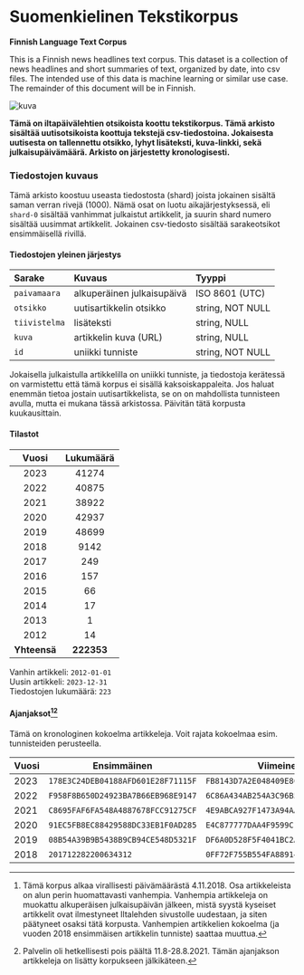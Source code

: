 # Suomenkielinen Tekstikorpus

**Finnish Language Text Corpus**

This is a Finnish news headlines text corpus. This dataset is a collection of news headlines and short summaries of text, organized by date, into csv files. The intended use of this data is machine learning or similar use case. The remainder of this document will be in Finnish.

<img src='https://i.imgur.com/KlXF2d8.png' alt='kuva' />

**Tämä on iltapäivälehtien otsikoista koottu tekstikorpus. Tämä arkisto sisältää uutisotsikoista koottuja tekstejä csv-tiedostoina. Jokaisesta uutisesta on tallennettu otsikko, lyhyt lisäteksti, kuva-linkki, sekä julkaisupäivämäärä. Arkisto on järjestetty kronologisesti.**

### Tiedostojen kuvaus

Tämä arkisto koostuu useasta tiedostosta (shard) joista jokainen sisältä saman verran rivejä (1000). Nämä osat on luotu aikajärjestyksessä, eli `shard-0` sisältää vanhimmat julkaistut artikkelit, ja suurin shard numero sisältää uusimmat artikkelit. Jokainen csv-tiedosto sisältää sarakeotsikot ensimmäisellä rivillä. 

#### Tiedostojen yleinen järjestys

| Sarake        | Kuvaus                     | Tyyppi           | 
|:--------------|:---------------------------|:-----------------| 
| `paivamaara`  | alkuperäinen julkaisupäivä | ISO 8601 (UTC)   |
| `otsikko`     | uutisartikkelin otsikko    | string, NOT NULL |
| `tiivistelma` | lisäteksti                 | string, NULL     |
| `kuva`        | artikkelin kuva (URL)      | string, NULL     |
| `id`          | uniikki tunniste           | string, NOT NULL |

Jokaisella julkaistulla artikkelilla on uniikki tunniste, ja tiedostoja kerätessä on varmistettu että tämä korpus ei sisällä kaksoiskappaleita. Jos haluat enemmän tietoa jostain uutisartikkelista, se on on mahdollista tunnisteen avulla, mutta ei mukana tässä arkistossa. Päivitän tätä korpusta kuukausittain.

#### Tilastot

|    Vuosi     | Lukumäärä  |
|:------------:|:----------:|
| 2023 | 41274 |
| 2022 | 40875 |
| 2021 | 38922 |
| 2020 | 42937 |
| 2019 | 48699 |
| 2018 | 9142 |
| 2017 | 249 |
| 2016 | 157 |
| 2015 | 66 |
| 2014 | 17 |
| 2013 | 1 |
| 2012 | 14 |
| **Yhteensä** | **222353** |

Vanhin artikkeli: `2012-01-01`<br/>
Uusin artikkeli: `2023-12-31`<br/>
Tiedostojen lukumäärä: `223`


#### Ajanjaksot[^1][^2]

Tämä on kronologinen kokoelma artikkeleja. Voit rajata kokoelmaa esim. tunnisteiden perusteella.

| Vuosi | Ensimmäinen                        | Viimeinen                          |
|-------|------------------------------------|------------------------------------|
| 2023  | `178E3C24DEB04188AFD601E28F71115F` | `FB8143D7A2E048409E8CB61279225BD7` |
| 2022  | `F958F8B650D24923BA7B66EB968E9147` | `6C86A434AB254A3C96B577794EDE4F67` |
| 2021  | `C8695FAF6FA548A4887678FCC91275CF` | `4E9ABCA927F1473A94AA2A4A17B82F4F` |
| 2020  | `91EC5FB8EC88429588DC33EB1F0AD285` | `E4C877777DAA4F9599CF4600D5EC477A` |
| 2019  | `08B54A39B9B5438B9CB94CE548D5321F` | `DF6A0D528F5F4041BC2AEEE156937EFC` |
| 2018  | `201712282200634312`               | `0FF72F755B554FA889147BFBACAAE724` |


[^1]: Tämä korpus alkaa virallisesti päivämäärästä 4.11.2018. Osa artikkeleista on alun perin huomattavasti vanhempia. Vanhempia artikkeleja on muokattu alkuperäisen julkaisupäivän jälkeen, mistä syystä kyseiset artikkelit ovat ilmestyneet Iltalehden sivustolle uudestaan, ja siten päätyneet osaksi tätä korpusta. Vanhempien artikkelien kokoelma (ja vuoden 2018 ensimmäisen artikkelin tunniste) saattaa muuttua.

[^2]: Palvelin oli hetkellisesti pois päältä 11.8-28.8.2021. Tämän ajanjakson artikkeleja on lisätty korpukseen jälkikäteen.


